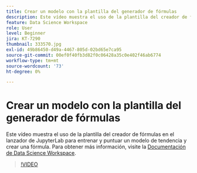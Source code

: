 ```yaml
---
title: Crear un modelo con la plantilla del generador de fórmulas
description: Este vídeo muestra el uso de la plantilla del creador de fórmulas en el lanzador de JupyterLab para entrenar y puntuar un modelo de tendencia y crear una fórmula.
feature: Data Science Workspace
role: User
level: Beginner
jira: KT-7290
thumbnail: 333570.jpg
exl-id: 49b86450-d49a-4467-805d-02bd65e7ca95
source-git-commit: 00ef0f40fb3d82f0c06428a35c0e402f46ab6774
workflow-type: tm+mt
source-wordcount: '73'
ht-degree: 0%

---
```


# Crear un modelo con la plantilla del generador de fórmulas

Este vídeo muestra el uso de la plantilla del creador de fórmulas en el lanzador de JupyterLab para entrenar y puntuar un modelo de tendencia y crear una fórmula. Para obtener más información, visite la [Documentación de Data Science Workspace](https://experienceleague.adobe.com/docs/experience-platform/data-science-workspace/home.html).

>[!VIDEO](https://video.tv.adobe.com/v/333570?learn=on)
